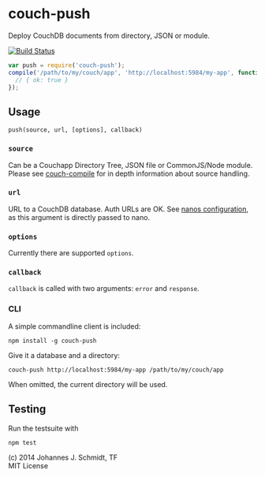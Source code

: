 # couch-push
Deploy CouchDB documents from directory, JSON or module.

[![Build Status](https://secure.travis-ci.org/jo/couch-push.png?branch=master)](http://travis-ci.org/jo/couch-push)

```js
var push = require('couch-push');
compile('/path/to/my/couch/app', 'http://localhost:5984/my-app', function(err, response) {
  // { ok: true }
});
```

## Usage
`push(source, url, [options], callback)`

### `source`
Can be a  Couchapp Directory Tree, JSON file or CommonJS/Node module.
Please see [couch-compile](https://github.com/jo/couch-compile) for in depth
information about source handling.

### `url`
URL to a CouchDB database. Auth URLs are OK. See
[nanos configuration](https://github.com/dscape/nano#configuration), as this argument is
directly passed to nano.

### `options`
Currently there are supported `options`.

### `callback`
`callback` is called with two arguments: `error` and `response`.

### CLI
A simple commandline client is included:
```shell
npm install -g couch-push
```

Give it a database and a directory:
```shell
couch-push http://localhost:5984/my-app /path/to/my/couch/app
```

When omitted, the current directory will be used.

## Testing
Run the testsuite with
```shell
npm test
```

(c) 2014 Johannes J. Schmidt, TF  
MIT License
